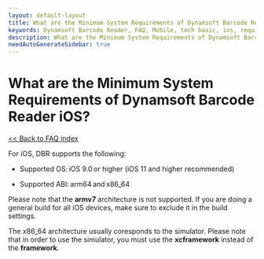 ```yaml
---
layout: default-layout
title: What are the Minimum System Requirements of Dynamsoft Barcode Reader iOS?
keywords: Dynamsoft Barcode Reader, FAQ, Mobile, tech basic, ios, requirements
description: What are the Minimum System Requirements of Dynamsoft Barcode Reader iOS?
needAutoGenerateSidebar: true
---
```


# What are the Minimum System Requirements of Dynamsoft Barcode Reader iOS?

[<< Back to FAQ index](index.html)

For iOS, DBR supports the following:

* Supported OS: iOS 9.0 or higher (iOS 11 and higher recommended)

* Supported ABI: arm64 and x86_64

Please note that the **armv7** architecture is not supported. If you are doing a general build for all iOS devices, make sure to exclude it in the build settings.

The x86_64 architecture usually coresponds to the simulator. Please note that in order to use the simulator, you must use the **xcframework** instead of the **framework**.
